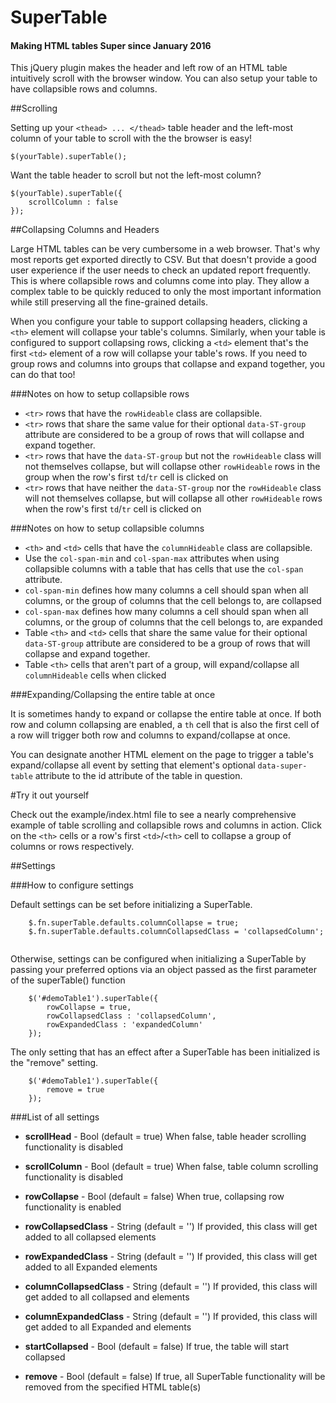 # SuperTable
#### Making HTML tables Super since January 2016

This jQuery plugin makes the header and left row of an HTML table intuitively scroll
with the browser window. You can also setup your table to have collapsible rows and
columns.

##Scrolling

Setting up your `<thead> ... </thead>` table header and the left-most column
of your table to scroll with the the browser is easy!

```
$(yourTable).superTable();
``` 

Want the table header to scroll but not the left-most column?

```
$(yourTable).superTable({
    scrollColumn : false
});
``` 

##Collapsing Columns and Headers

Large HTML tables can be very cumbersome in a web browser. That's why most reports get 
exported directly to CSV. But that doesn't provide a good user experience if the user 
needs to check an updated report frequently. This is where collapsible rows and 
columns come into play. They allow a complex table to be quickly reduced to only the 
most important information while still preserving all the fine-grained details.

When you configure your table to support collapsing headers, clicking a `<th>` element
will collapse your table's columns. Similarly, when your table is configured to 
support collapsing rows, clicking a `<td>` element that's the first `<td>` element of a
row will collapse your table's rows. If you need to group rows and columns into
groups that collapse and expand together, you can do that too! 

###Notes on how to setup collapsible rows

* `<tr>` rows that have the `rowHideable` class are collapsible. 
* `<tr>` rows that share the same value for their optional `data-ST-group` 
  attribute are considered to be a group of rows that will collapse and expand together.
* `<tr>` rows that have the `data-ST-group` but not the `rowHideable` class
  will not themselves collapse, but will collapse other `rowHideable` rows in the 
  group when the row's first `td`/`tr` cell is clicked on
* `<tr>` rows that have neither the `data-ST-group` nor the `rowHideable` class
   will not themselves collapse, but will collapse all other `rowHideable` rows
   when the row's first `td`/`tr` cell is clicked on

###Notes on how to setup collapsible columns

* `<th>` and `<td>` cells that have the `columnHideable` class are collapsible.
* Use the `col-span-min` and `col-span-max` attributes when using collapsible columns 
  with a table that has cells that use the `col-span` attribute.
* `col-span-min` defines how many columns a cell should span when all columns, or the
  group of columns that the cell belongs to, are collapsed
* `col-span-max` defines how many columns a cell should span when all columns, or the
  group of columns that the cell belongs to, are expanded
* Table `<th>` and `<td>` cells that share the same value for their
  optional `data-ST-group` attribute are considered to be a group of rows that will 
  collapse and expand together.
* Table `<th>` cells that aren't part of a group, will expand/collapse
  all `columnHideable` cells when clicked

###Expanding/Collapsing the entire table at once

It is sometimes handy to expand or collapse the entire table at once. If both row 
and column collapsing are enabled, a `th` cell that is also the first cell of a row
will trigger both row and columns to expand/collapse at once.

You can designate another HTML element on the page to trigger a table's 
expand/collapse all event by setting that element's optional `data-super-table` 
attribute to the id attribute of the table in question.


#Try it out yourself

Check out the example/index.html file to see a nearly comprehensive example of table 
scrolling and collapsible rows and columns in action. Click on the `<th>` cells or 
a row's first `<td>`/`<th>` cell to collapse a group of columns or rows respectively.


##Settings

###How to configure settings

Default settings can be set before initializing a SuperTable.
```
    $.fn.superTable.defaults.columnCollapse = true;
    $.fn.superTable.defaults.columnCollapsedClass = 'collapsedColumn';
    
```

Otherwise, settings can be configured when initializing a SuperTable by passing your 
preferred options via an object passed as the first parameter of the superTable() function

```
    $('#demoTable1').superTable({
        rowCollapse = true,
        rowCollapsedClass : 'collapsedColumn',
        rowExpandedClass : 'expandedColumn'
    });
```

The only setting that has an effect after a SuperTable has been initialized is the
"remove" setting.

```
    $('#demoTable1').superTable({
        remove = true
    });
```

###List of all settings 

- __scrollHead__ - Bool (default = true) When false, table header scrolling 
functionality is disabled

- __scrollColumn__ - Bool (default = true) When false, table column scrolling 
functionality is disabled

- __rowCollapse__ - Bool (default = false) When true, collapsing row functionality
is enabled

- __rowCollapsedClass__ - String (default = '') If provided, this class will get added
to all collapsed <tr> elements

- __rowExpandedClass__ - String (default = '') If provided, this class will get added
to all Expanded <tr> elements

- __columnCollapsedClass__ - String (default = '') If provided, this class will get added
to all collapsed <th> and <td> elements

- __columnExpandedClass__ - String (default = '') If provided, this class will get added
to all Expanded <th> and <td> elements

- __startCollapsed__ - Bool (default = false) If true, the table will start collapsed
 
- __remove__ - Bool (default = false)  If true, all SuperTable functionality will be 
removed from the specified HTML table(s)






